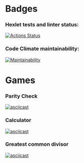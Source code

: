 # Badges
### Hexlet tests and linter status:
[![Actions Status](https://github.com/sergr88/python-project-49/actions/workflows/hexlet-check.yml/badge.svg)](https://github.com/sergr88/python-project-49/actions)
### Code Climate maintainability:
[![Maintainability](https://api.codeclimate.com/v1/badges/3f4a80dbf7c35f2df2ab/maintainability)](https://codeclimate.com/github/sergr88/python-project-49/maintainability)

# Games
### Parity Check
[![asciicast](https://asciinema.org/a/UailWEfjn0Zn5ABfVNzkNrdLx.svg)](https://asciinema.org/a/UailWEfjn0Zn5ABfVNzkNrdLx)
### Calculator
[![asciicast](https://asciinema.org/a/649751.svg)](https://asciinema.org/a/649751)
### Greatest common divisor
[![asciicast](https://asciinema.org/a/649810.svg)](https://asciinema.org/a/649810)
